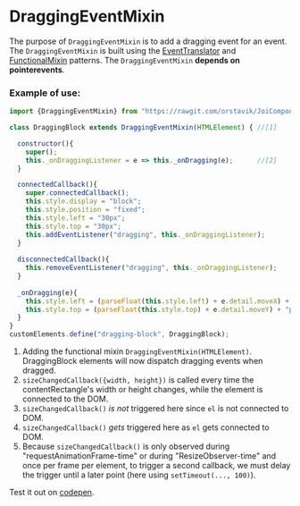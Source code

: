 # DraggingEventMixin
The purpose of `DraggingEventMixin` is to add a dragging event for an event.
The `DraggingEventMixin` is built using the [EventTranslator](Pattern4_EventTranslator.md) and 
[FunctionalMixin](Pattern2_FunctionalMixin.md) patterns.
The `DraggingEventMixin` **depends on pointerevents**.

### Example of use:

```javascript
import {DraggingEventMixin} from "https://rawgit.com/orstavik/JoiComponents/master/src/DraggingEventMixin.js";

class DraggingBlock extends DraggingEventMixin(HTMLElement) { //[1]

  constructor(){
    super();
    this._onDraggingListener = e => this._onDragging(e);      //[2]
  }

  connectedCallback(){
    super.connectedCallback();
    this.style.display = "block"; 
    this.style.position = "fixed"; 
    this.style.left = "30px";                
    this.style.top = "30px";
    this.addEventListener("dragging", this._onDraggingListener);
  }
  
  disconnectedCallback(){
    this.removeEventListener("dragging", this._onDraggingListener);    
  }
  
  _onDragging(e){
    this.style.left = (parseFloat(this.style.left) + e.detail.moveX) + "px";
    this.style.top = (parseFloat(this.style.top) + e.detail.moveY) + "px";
  }
}
customElements.define("dragging-block", DraggingBlock);
```                                                                   
1. Adding the functional mixin `DraggingEventMixin(HTMLElement)`. 
DraggingBlock elements will now dispatch dragging events when dragged.
2. `sizeChangedCallback({width, height})` is called every time the contentRectangle's width or height 
changes, while the element is connected to the DOM.
3. `sizeChangedCallback()` *is not* triggered here since `el` is not connected to DOM.
4. `sizeChangedCallback()` *gets* triggered here as `el` gets connected to DOM.
5. Because `sizeChangedCallback()` is only observed during "requestAnimationFrame-time" or during "ResizeObserver-time" 
and once per frame per element, to trigger a second callback, 
we must delay the trigger until a later point (here using `setTimeout(..., 100)`).

Test it out on [codepen](https://codepen.io/orstavik/pen/XEwPaE).